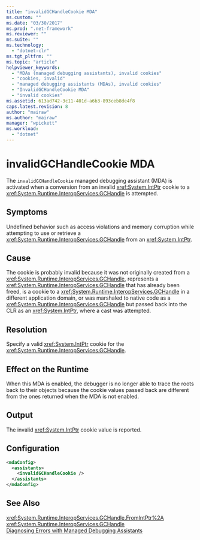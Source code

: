 ```yaml
---
title: "invalidGCHandleCookie MDA"
ms.custom: ""
ms.date: "03/30/2017"
ms.prod: ".net-framework"
ms.reviewer: ""
ms.suite: ""
ms.technology: 
  - "dotnet-clr"
ms.tgt_pltfrm: ""
ms.topic: "article"
helpviewer_keywords: 
  - "MDAs (managed debugging assistants), invalid cookies"
  - "cookies, invalid"
  - "managed debugging assistants (MDAs), invalid cookies"
  - "InvalidGCHandleCookie MDA"
  - "invalid cookies"
ms.assetid: 613ad742-3c11-401d-a6b3-893ceb8de4f8
caps.latest.revision: 8
author: "mairaw"
ms.author: "mairaw"
manager: "wpickett"
ms.workload: 
  - "dotnet"
---
```

# invalidGCHandleCookie MDA
The `invalidGCHandleCookie` managed debugging assistant (MDA) is activated when a conversion from an invalid <xref:System.IntPtr> cookie to a <xref:System.Runtime.InteropServices.GCHandle> is attempted.  
  
## Symptoms  
 Undefined behavior such as access violations and memory corruption while attempting to use or retrieve a <xref:System.Runtime.InteropServices.GCHandle> from an <xref:System.IntPtr>.  
  
## Cause  
 The cookie is probably invalid because it was not originally created from a <xref:System.Runtime.InteropServices.GCHandle>, represents a <xref:System.Runtime.InteropServices.GCHandle> that has already been freed, is a cookie to a <xref:System.Runtime.InteropServices.GCHandle> in a different application domain, or was marshaled to native code as a <xref:System.Runtime.InteropServices.GCHandle> but passed back into the CLR as an <xref:System.IntPtr>, where a cast was attempted.  
  
## Resolution  
 Specify a valid <xref:System.IntPtr> cookie for the <xref:System.Runtime.InteropServices.GCHandle>.  
  
## Effect on the Runtime  
 When this MDA is enabled, the debugger is no longer able to trace the roots back to their objects because the cookie values passed back are different from the ones returned when the MDA is not enabled.  
  
## Output  
 The invalid <xref:System.IntPtr> cookie value is reported.  
  
## Configuration  
  
```xml  
<mdaConfig>  
  <assistants>  
    <invalidGCHandleCookie />  
  </assistants>  
</mdaConfig>  
```  
  
## See Also  
 <xref:System.Runtime.InteropServices.GCHandle.FromIntPtr%2A>  
 <xref:System.Runtime.InteropServices.GCHandle>  
 [Diagnosing Errors with Managed Debugging Assistants](../../../docs/framework/debug-trace-profile/diagnosing-errors-with-managed-debugging-assistants.md)
